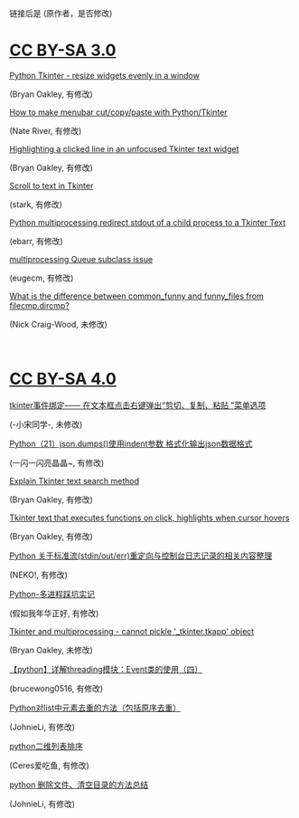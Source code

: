 链接后是 (原作者，是否修改)

# [CC BY-SA 3.0](https://creativecommons.org/licenses/by-sa/3.0/legalcode.en)

[Python Tkinter - resize widgets evenly in a window](https://stackoverflow.com/a/24654428)

(Bryan Oakley, 有修改)

[How to make menubar cut/copy/paste with Python/Tkinter](https://stackoverflow.com/questions/8449053/how-to-make-menubar-cut-copy-paste-with-python-tkinter/8450268#8450268)

(Nate River, 有修改)

[Highlighting a clicked line in an unfocused Tkinter text widget](https://stackoverflow.com/a/8425933)

(Bryan Oakley, 有修改)

[Scroll to text in Tkinter](https://stackoverflow.com/a/24067799)

(stark, 有修改)

[Python multiprocessing redirect stdout of a child process to a Tkinter Text](https://stackoverflow.com/a/23948082)

(ebarr, 有修改)

[multiprocessing Queue subclass issue](https://stackoverflow.com/a/34293098)

(eugecm, 有修改)

[What is the difference between common_funny and funny_files from filecmp.dircmp?](https://stackoverflow.com/a/10663659)

(Nick Craig-Wood, 未修改)

<br>

# [CC BY-SA 4.0](https://creativecommons.org/licenses/by-sa/4.0/legalcode.zh-hans)

[tkinter事件绑定—— 在文本框点击右键弹出“剪切、复制、粘贴 ”菜单选项](https://blog.csdn.net/xue_11/article/details/117574921)

(-小宋同学-, 未修改)

[Python（21）json.dumps()使用indent参数 格式化输出json数据格式](https://blog.csdn.net/weixin_42221654/article/details/128343854)

(一闪一闪亮晶晶~, 有修改)

[Explain Tkinter text search method](https://stackoverflow.com/a/19466754)

(Bryan Oakley, 有修改)

[Tkinter text that executes functions on click, highlights when cursor hovers](https://stackoverflow.com/a/72408803)

(Bryan Oakley, 有修改)

[Python 关于标准流(stdin/out/err)重定向与控制台日志记录的相关内容整理](https://blog.csdn.net/NEKOic/article/details/123268139)

(NEKO!, 有修改)

[Python-多进程踩坑实记](https://blog.csdn.net/qq_37851620/article/details/103835106)

(假如我年华正好, 有修改)

[Tkinter and multiprocessing - cannot pickle '_tkinter.tkapp' object](https://stackoverflow.com/a/70318905)

(Bryan Oakley, 未修改)

[【python】详解threading模块：Event类的使用（四）](https://blog.csdn.net/brucewong0516/article/details/84588804)

(brucewong0516, 有修改)

[Python对list中元素去重的方法（包括原序去重）](https://blog.csdn.net/JohinieLi/article/details/81182771)

(JohnieLi, 有修改)

[python二维列表排序](https://blog.csdn.net/u013378642/article/details/81775131)

(Ceres爱吃鱼, 有修改)

[python 删除文件、清空目录的方法总结](https://blog.csdn.net/JohinieLi/article/details/80450164)

(JohnieLi, 有修改)
